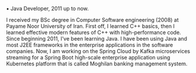 ▪︎ Java Developer, 2011 up to now.

I received my BSc degree in Computer Software engineering (2008) at Payame Noor University of Iran. First off, I learned C++ basics, then I learned effective modern features of C++ with high-performance code. Since beginning 2011, I've been learning Java. I have been using Java and most J2EE frameworks in the enterprise applications in the software companies. Now, I am working on the Spring Cloud by Kafka microservices streaming for a Spring Boot high-scale enterprise application using Kubernetes platform that is called Moghilan banking management system.
